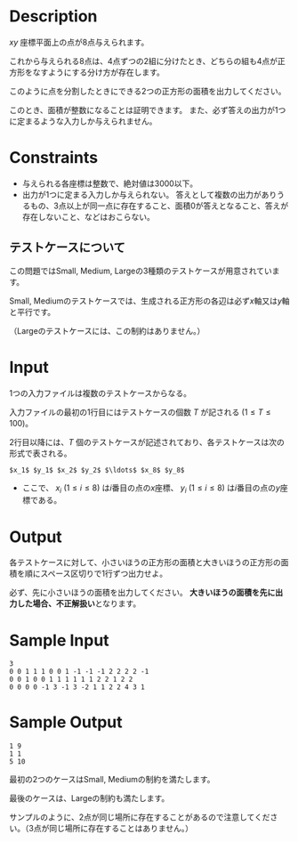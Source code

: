 # Description

$xy$ 座標平面上の点が8点与えられます。

これから与えられる8点は、4点ずつの2組に分けたとき、どちらの組も4点が正方形をなすようにする分け方が存在します。

このように点を分割したときにできる2つの正方形の面積を出力してください。

このとき、面積が整数になることは証明できます。
また、必ず答えの出力が1つに定まるような入力しか与えられません。

# Constraints

* 与えられる各座標は整数で、絶対値は3000以下。
* 出力が1つに定まる入力しか与えられない。
  答えとして複数の出力がありうるもの、3点以上が同一点に存在すること、面積0が答えとなること、答えが存在しないこと、などはおこらない。

## テストケースについて

この問題ではSmall, Medium, Largeの3種類のテストケースが用意されています。

Small, Mediumのテストケースでは、生成される正方形の各辺は必ず$x$軸又は$y$軸と平行です。

（Largeのテストケースには、この制約はありません。）


# Input
1つの入力ファイルは複数のテストケースからなる。

入力ファイルの最初の1行目にはテストケースの個数 $T$ が記される ($1 \leq T \leq 100$)。

2行目以降には、$T$ 個のテストケースが記述されており、各テストケースは次の形式で表される。

```
$x_1$ $y_1$ $x_2$ $y_2$ $\ldots$ $x_8$ $y_8$
```

* ここで、 $x_i$ ($1 \leq i \leq 8$) は$i$番目の点の$x$座標、 $y_i$ ($1 \leq i \leq 8$) は$i$番目の点の$y$座標である。

# Output
各テストケースに対して、小さいほうの正方形の面積と大きいほうの正方形の面積を順にスペース区切りで1行ずつ出力せよ。

必ず、先に小さいほうの面積を出力してください。
**大きいほうの面積を先に出力した場合、不正解扱い**となります。

# Sample Input
```
3
0 0 1 1 1 0 0 1 -1 -1 -1 2 2 2 2 -1
0 0 1 0 0 1 1 1 1 1 1 2 2 1 2 2
0 0 0 0 -1 3 -1 3 -2 1 1 2 2 4 3 1
```

# Sample Output
```
1 9
1 1
5 10
```

最初の2つのケースはSmall, Mediumの制約を満たします。

最後のケースは、Largeの制約も満たします。

サンプルのように、2点が同じ場所に存在することがあるので注意してください。（3点が同じ場所に存在することはありません。）

